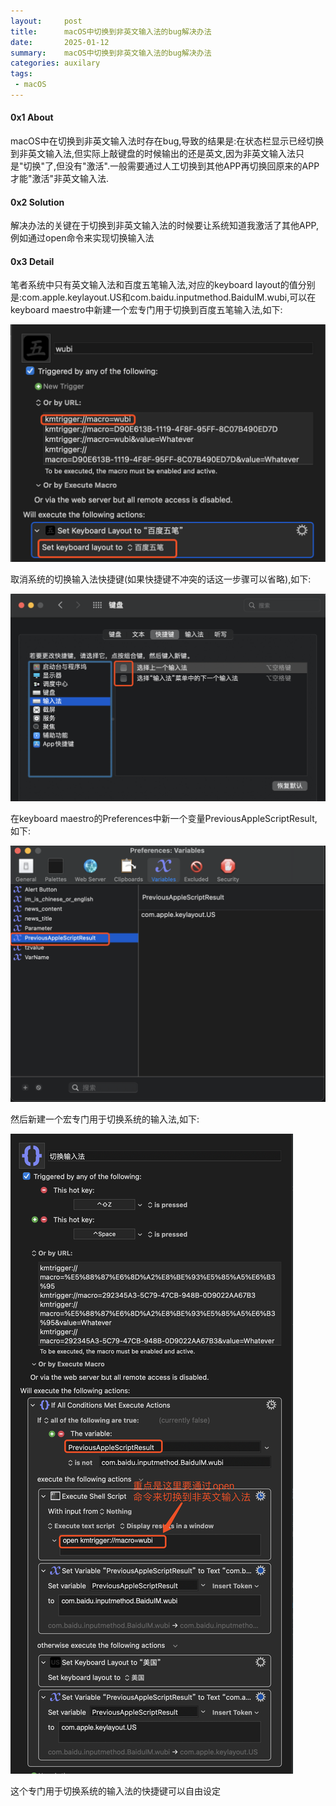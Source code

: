```yaml
---
layout:     post
title:      macOS中切换到非英文输入法的bug解决办法
date:       2025-01-12
summary:    macOS中切换到非英文输入法的bug解决办法
categories: auxilary
tags:
 - macOS
---
```


#### 0x1 About

macOS中在切换到非英文输入法时存在bug,导致的结果是:在状态栏显示已经切换到非英文输入法,但实际上敲键盘的时候输出的还是英文,因为非英文输入法只是"切换"了,但没有"激活".一般需要通过人工切换到其他APP再切换回原来的APP才能"激活"非英文输入法.

#### 0x2 Solution

解决办法的关键在于切换到非英文输入法的时候要让系统知道我激活了其他APP,例如通过open命令来实现切换输入法

#### 0x3 Detail

笔者系统中只有英文输入法和百度五笔输入法,对应的keyboard layout的值分别是:com.apple.keylayout.US和com.baidu.inputmethod.BaiduIM.wubi,可以在keyboard maestro中新建一个宏专门用于切换到百度五笔输入法,如下:

<img src="https://raw.githubusercontent.com/3xp10it/pic/master/o79pg7.png" data-action="zoom">

取消系统的切换输入法快捷键(如果快捷键不冲突的话这一步骤可以省略),如下:

<img src="https://raw.githubusercontent.com/3xp10it/pic/master/q9CTdm.png" data-action="zoom">

在keyboard maestro的Preferences中新一个变量PreviousAppleScriptResult,如下:

<img src="https://raw.githubusercontent.com/3xp10it/pic/master/rai93G.png" data-action="zoom">

然后新建一个宏专门用于切换系统的输入法,如下:

<img src="https://raw.githubusercontent.com/3xp10it/pic/master/qkJLNG.png" data-action="zoom">

这个专门用于切换系统的输入法的快捷键可以自由设定
